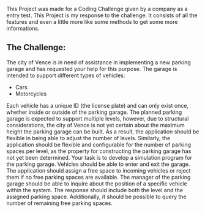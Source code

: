 This Project was made for a Coding Challenge given by a company as a entry test.
This Project is my response to the challenge. It consists of all the features and even a little more like some methods to get some more informations.

## The Challenge: 
The city of Vence is in need of assistance in implementing a new parking garage and has requested your help for this purpose.
The garage is intended to support different types of vehicles:
- Cars
- Motorcycles
  
Each vehicle has a unique ID (the license plate) and can only exist once, whether inside or outside of the parking garage.
The planned parking garage is expected to support multiple levels, however, due to structural considerations, the city of Vence is not yet certain about the maximum height the parking garage can be built. As a result, the application should be flexible in being able to adjust the number of levels.
Similarly, the application should be flexible and configurable for the number of parking spaces per level, as the property for constructing the parking garage has not yet been determined.
Your task is to develop a simulation program for the parking garage. Vehicles should be able to enter and exit the garage. The application should assign a free space to incoming vehicles or reject them if no free parking spaces are available.
The manager of the parking garage should be able to inquire about the position of a specific vehicle within the system. The response should include both the level and the assigned parking space. Additionally, it should be possible to query the number of remaining free parking spaces.
